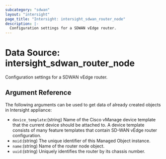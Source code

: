 ```yaml
---
subcategory: "sdwan"
layout: "intersight"
page_title: "Intersight: intersight_sdwan_router_node"
description: |-
  Configuration settings for a SDWAN vEdge router.
---
```


# Data Source: intersight_sdwan_router_node
Configuration settings for a SDWAN vEdge router.
## Argument Reference
The following arguments can be used to get data of already created objects in Intersight appliance:
* `device_template`:(string) Name of the Cisco vManage device template that the current device should be attached to. A device template consists of many feature templates that contain SD-WAN vEdge router configuration. 
* `moid`:(string) The unique identifier of this Managed Object instance. 
* `name`:(string) Name of the router node object. 
* `uuid`:(string) Uniquely identifies the router by its chassis number. 
